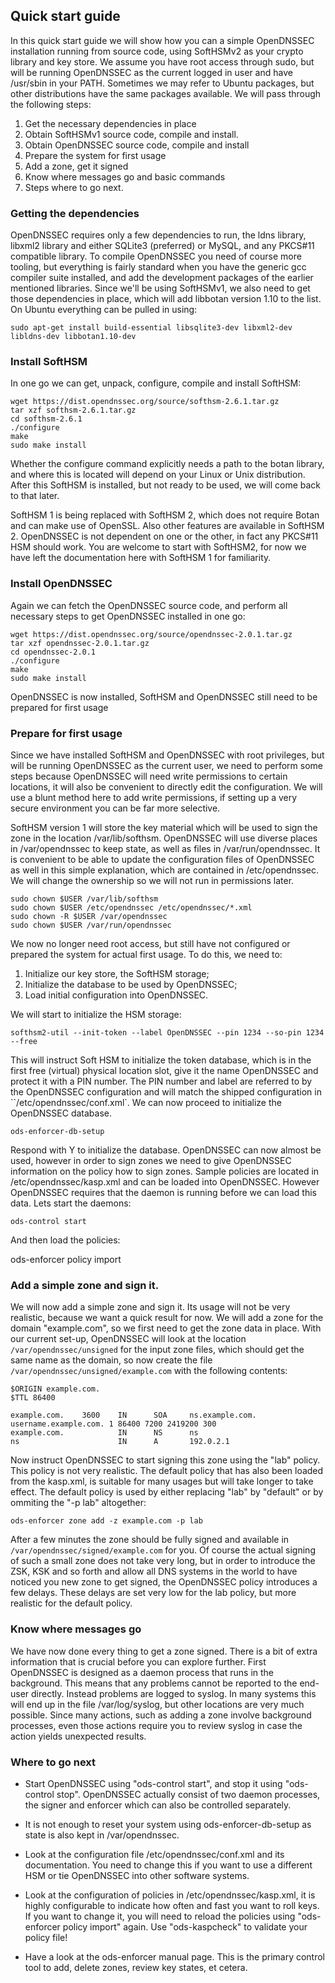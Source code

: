 
## Quick start guide

In this quick start guide we will show how you can a simple OpenDNSSEC installation running from source code, using SoftHSMv2 as your crypto library and key store.  We assume you have root access through sudo, but will be running OpenDNSSEC as the current logged in user and have /usr/sbin in your PATH. Sometimes we may refer to Ubuntu packages, but other distributions have the same packages available.  We will pass through the following steps:

1. Get the necessary dependencies in place
2. Obtain SoftHSMv1 source code, compile and install.
3. Obtain OpenDNSSEC source code, compile and install
4. Prepare the system for first usage
5. Add a zone, get it signed
6. Know where messages go and basic commands
7. Steps where to go next.

### Getting the dependencies

OpenDNSSEC requires only a few dependencies to run, the ldns library, libxml2 library and either SQLite3 (preferred) or MySQL, and any PKCS#11 compatible library.  To compile OpenDNSSEC you need of course more tooling, but everything is fairly standard when you have the generic gcc compiler suite installed, and add the development packages of the earlier mentioned libraries.  Since we'll be using SoftHSMv1, we also need to get those dependencies in place, which will add libbotan version 1.10 to the list.  On Ubuntu everything can be pulled in using:

    sudo apt-get install build-essential libsqlite3-dev libxml2-dev libldns-dev libbotan1.10-dev

### Install SoftHSM

In one go we can get, unpack, configure, compile and install SoftHSM:

    wget https://dist.opendnssec.org/source/softhsm-2.6.1.tar.gz
    tar xzf softhsm-2.6.1.tar.gz
    cd softhsm-2.6.1
    ./configure
    make
    sudo make install

Whether the configure command explicitly needs a path to the botan library, and where this is located will depend on your Linux or Unix distribution.  After this SoftHSM is installed, but not ready to be used, we will come back to that later.

SoftHSM 1 is being replaced with SoftHSM 2, which does not require Botan and can make use of OpenSSL.  Also other features are available in SoftHSM 2.  OpenDNSSEC is not dependent on one or the other, in fact any PKCS#11 HSM should work.  You are welcome to start with SoftHSM2, for now we have left the documentation here with SoftHSM 1 for familiarity.

### Install OpenDNSSEC

 Again we can fetch the OpenDNSSEC source code, and perform all necessary steps to get OpenDNSSEC installed in one go:

    wget https://dist.opendnssec.org/source/opendnssec-2.0.1.tar.gz
    tar xzf opendnssec-2.0.1.tar.gz
    cd opendnssec-2.0.1
    ./configure
    make
    sudo make install

OpenDNSSEC is now installed, SoftHSM and OpenDNSSEC still need to be prepared for first usage

### Prepare for first usage


Since we have installed SoftHSM and OpenDNSSEC with root privileges, but will be running OpenDNSSEC as the current user, we need to perform some steps because OpenDNSSEC will need write permissions to certain locations, it will also be convenient to directly edit the configuration.  We will use a blunt method here to add write permissions, if setting up a very secure environment you can be far more selective.

SoftHSM version 1 will store the key material which will be used to sign the zone in the location /var/lib/softhsm.  OpenDNSSEC will use diverse places in /var/opendnssec to keep state, as well as files in /var/run/opendnssec.  It is convenient to be able to update the configuration files of OpenDNSSEC as well in this simple explanation, which are contained in /etc/opendnssec.  We will change the ownership so we will not run in permissions later.

    sudo chown $USER /var/lib/softhsm
    sudo chown $USER /etc/opendnssec /etc/opendnssec/*.xml
    sudo chown -R $USER /var/opendnssec
    sudo chown $USER /var/run/opendnssec

We now no longer need root access, but still have not configured or prepared the system for actual first usage.  To do this, we need to:

1. Initialize our key store, the SoftHSM storage;
2. Initialize the database to be used by OpenDNSSEC;
3. Load initial configuration into OpenDNSSEC.

We will start to initialize the HSM storage:

    softhsm2-util --init-token --label OpenDNSSEC --pin 1234 --so-pin 1234 --free

This will instruct Soft HSM to initialize the token database, which is in the first free (virtual) physical location slot, give it the name OpenDNSSEC and protect it with a PIN number.  The PIN number and label are referred to by the OpenDNSSEC configuration and will match the shipped configuration in ``/etc/opendnssec/conf.xml`.  We can now proceed to initialize the OpenDNSSEC database.

    ods-enforcer-db-setup

Respond with Y to initialize the database.  OpenDNSSEC can now almost be used, however in order to sign zones we need to give OpenDNSSEC information on the policy how to sign zones.  Sample policies are located in /etc/opendnssec/kasp.xml and can be loaded into OpenDNSSEC. However OpenDNSSEC requires that the daemon is running before we can load this data.  Lets start the daemons:

    ods-control start

And then load the policies:

ods-enforcer policy import

### Add a simple zone and sign it.

We will now add a simple zone and sign it.  Its usage will not be very realistic, because we want a quick result for now.  We will add a zone for the domain "example.com", so we first need to get the zone data in place.  With our current set-up, OpenDNSSEC will look at the location ``/var/opendnssec/unsigned`` for the input zone files, which should get the same name as the domain, so now create the file ``/var/opendnssec/unsigned/example.com`` with the following contents:

    $ORIGIN example.com.
    $TTL 86400
     
    example.com.    3600    IN      SOA     ns.example.com. username.example.com. 1 86400 7200 2419200 300
    example.com.            IN      NS      ns
    ns                      IN      A       192.0.2.1

Now instruct OpenDNSSEC to start signing this zone using the "lab" policy.  This policy is not very realistic.  The default policy that has also been loaded from the kasp.xml, is suitable for many usages but will take longer to take effect.  The default policy is used by either replacing "lab" by "default" or by ommiting the "-p lab" altogether:

    ods-enforcer zone add -z example.com -p lab

After a few minutes the zone should be fully signed and available in ``/var/opendnssec/signed/example.com`` for you.  Of course the actual signing of such a small zone does not take very long, but in order to introduce the ZSK, KSK and so forth and allow all DNS systems in the world to have noticed you new zone to get signed, the OpenDNSSEC policy introduces a few delays.  These delays are set very low for the lab policy, but more realistic for the default policy.

### Know where messages go

We have now done every thing to get a zone signed.  There is a bit of extra information that is crucial before you can explore further.  First OpenDNSSEC is designed as a daemon process that runs in the background.  This means that any problems cannot be reported to the end-user directly.  Instead problems are logged to syslog.  In many systems this will end up in the file /var/log/syslog, but other locations are very much possible.  Since many actions, such as adding a zone involve background processes, even those actions require you to review syslog in case the action yields unexpected results.

### Where to go next

- Start OpenDNSSEC using "ods-control start", and stop it using "ods-control stop".  OpenDNSSEC actually consist of two daemon processes, the signer and enforcer which can also be controlled separately.
- It is not enough to reset your system using ods-enforcer-db-setup as state is also kept in /var/opendnssec.
- Look at the configuration file /etc/opendnssec/conf.xml and its documentation.  You need to change this if you want to use a different HSM or tie OpenDNSSEC into other software systems.
- Look at the configuration of policies in /etc/opendnssec/kasp.xml, it is highly configurable to indicate how often and fast you want to roll keys.  If you want to change it, you will need to reload the policies using "ods-enforcer policy import" again. Use "ods-kaspcheck" to validate your policy file!

- Have a look at the ods-enforcer manual page.  This is the primary control tool to add, delete zones, review key states, et cetera.

